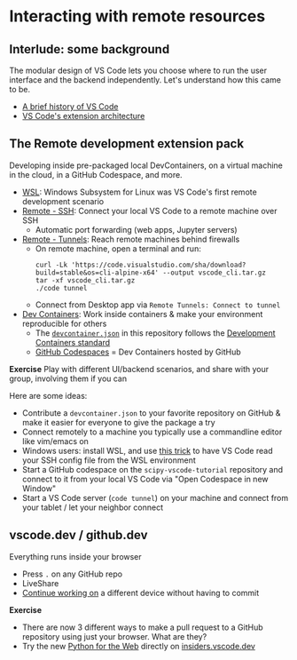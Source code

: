 # Interacting with remote resources

## Interlude: some background

The modular design of VS Code lets you choose where to run the user interface and the backend independently. Let's understand how this came to be.

- [A brief history of VS Code](history.md)
- [VS Code's extension architecture](architecture.md)

## The Remote development extension pack

Developing inside pre-packaged local DevContainers, on a virtual machine in the cloud, in a GitHub Codespace, and more.

- [WSL](https://marketplace.visualstudio.com/items?itemName=ms-vscode-remote.remote-wsl): Windows Subsystem for Linux was VS Code's first remote development scenario
- [Remote - SSH](https://marketplace.visualstudio.com/items?itemName=ms-vscode-remote.remote-ssh): Connect your local VS Code to a remote machine over SSH
  - Automatic port forwarding (web apps, Jupyter servers)
- [Remote - Tunnels](https://marketplace.visualstudio.com/items?itemName=ms-vscode.remote-server): Reach remote machines behind firewalls
  - On remote machine, open a terminal and run:
    ```
    curl -Lk 'https://code.visualstudio.com/sha/download?build=stable&os=cli-alpine-x64' --output vscode_cli.tar.gz
    tar -xf vscode_cli.tar.gz
    ./code tunnel
    ```
  - Connect from Desktop app via `Remote Tunnels: Connect to tunnel`
- [Dev Containers](https://marketplace.visualstudio.com/items?itemName=ms-vscode-remote.remote-containers): Work inside containers & make your environment reproducible for others
  - The [`devcontainer.json`](.devcontainer/devcontainer.json) in this repository follows the [Development Containers standard](https://containers.dev/)
  - [GitHub Codespaces](https://github.com/features/codespaces) = Dev Containers hosted by GitHub

**Exercise**
Play with different UI/backend scenarios, and share with your group, involving them if you can

Here are some ideas:

- Contribute a `devcontainer.json` to your favorite repository on GitHub & make it easier for everyone to give the package a try
- Connect remotely to a machine you typically use a commandline editor like vim/emacs on
- Windows users: install WSL, and use [this trick](https://stackoverflow.com/questions/60150466/can-i-ssh-from-wsl-in-visual-studio-code/66048792#66048792) to have VS Code read your SSH config file from the WSL environment
- Start a GitHub codespace on the `scipy-vscode-tutorial` repository and connect to it from your local VS Code via "Open Codespace in new Window"
- Start a VS Code server (`code tunnel`) on your machine and connect from your tablet / let your neighbor connect

## vscode.dev / github.dev

Everything runs inside your browser

- Press `.` on any GitHub repo
- LiveShare
- [Continue working on](https://code.visualstudio.com/docs/editor/vscode-web#_continue-working-in-a-different-environment) a different device without having to commit


**Exercise**

- There are now 3 different ways to make a pull request to a GitHub repository using just your browser. What are they?
- Try the new [Python for the Web](https://code.visualstudio.com/docs/python/python-web) directly on [insiders.vscode.dev](https://insiders.vscode.dev/)

